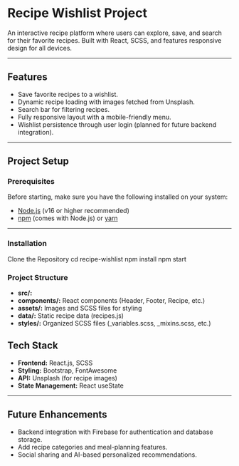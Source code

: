 # Recipe Wishlist Project

An interactive recipe platform where users can explore, save, and search for their favorite recipes. Built with React, SCSS, and features responsive design for all devices.

---

## Features

- Save favorite recipes to a wishlist.
- Dynamic recipe loading with images fetched from Unsplash.
- Search bar for filtering recipes.
- Fully responsive layout with a mobile-friendly menu.
- Wishlist persistence through user login (planned for future backend integration).

---

## Project Setup

### Prerequisites

Before starting, make sure you have the following installed on your system:

- [Node.js](https://nodejs.org/) (v16 or higher recommended)
- [npm](https://www.npmjs.com/) (comes with Node.js) or [yarn](https://yarnpkg.com/)

---

### Installation

 Clone the Repository 
   cd recipe-wishlist
   npm install
   npm start
   

### Project Structure
- **src/:**
- **components/:** React components (Header, Footer, Recipe, etc.)
- **assets/:** Images and SCSS files for styling
- **data/:** Static recipe data (recipes.js)
- **styles/:** Organized SCSS files (_variables.scss, _mixins.scss, etc.)

## Tech Stack

- **Frontend:** React.js, SCSS  
- **Styling:** Bootstrap, FontAwesome  
- **API:** Unsplash (for recipe images)  
- **State Management:** React useState  

---

## Future Enhancements

- Backend integration with Firebase for authentication and database storage.  
- Add recipe categories and meal-planning features.  
- Social sharing and AI-based personalized recommendations.   
